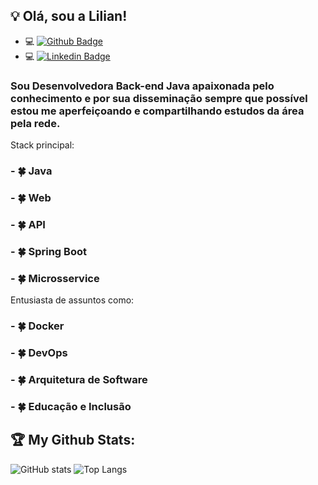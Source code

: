 ## 💡 Olá, sou a Lilian!

- 💻 [![Github Badge](https://img.shields.io/badge/-Github-000?style=flat-square&logo=Github&logoColor=white&link=https://github.com/liliannss)](https://github.com/liliannss)
- 💻 [![Linkedin Badge](https://img.shields.io/badge/-LinkedIn-blue?style=flat-square&logo=Linkedin&logoColor=white&link=https://www.linkedin.com/in/lilian-sousa/)](https://www.linkedin.com/in/lilian-sousa/)

### Sou Desenvolvedora Back-end Java apaixonada pelo conhecimento e por sua disseminação sempre que possível estou me aperfeiçoando e compartilhando estudos da área pela rede.

Stack principal:
### - 🍀 Java
### - 🍀 Web
### - 🍀 API
### - 🍀 Spring Boot
### - 🍀 Microsservice

Entusiasta de assuntos como:
### - 🍀 Docker
### - 🍀 DevOps
### - 🍀 Arquitetura de Software
### - 🍀 Educação e Inclusão


## 🏆 My Github Stats:

![GitHub stats](https://github-readme-stats.vercel.app/api?username=liliannss&show_icons=true&theme=default_repocard)
![Top Langs](https://github-readme-stats.vercel.app/api/top-langs/?username=liliannss&theme=default_repocard)

